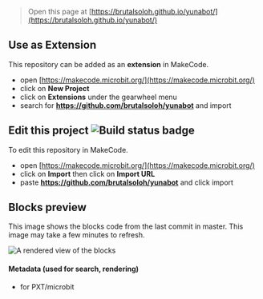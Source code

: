 
> Open this page at [https://brutalsoloh.github.io/yunabot/](https://brutalsoloh.github.io/yunabot/)

## Use as Extension

This repository can be added as an **extension** in MakeCode.

* open [https://makecode.microbit.org/](https://makecode.microbit.org/)
* click on **New Project**
* click on **Extensions** under the gearwheel menu
* search for **https://github.com/brutalsoloh/yunabot** and import

## Edit this project ![Build status badge](https://github.com/brutalsoloh/yunabot/workflows/MakeCode/badge.svg)

To edit this repository in MakeCode.

* open [https://makecode.microbit.org/](https://makecode.microbit.org/)
* click on **Import** then click on **Import URL**
* paste **https://github.com/brutalsoloh/yunabot** and click import

## Blocks preview

This image shows the blocks code from the last commit in master.
This image may take a few minutes to refresh.

![A rendered view of the blocks](https://github.com/brutalsoloh/yunabot/raw/master/.github/makecode/blocks.png)

#### Metadata (used for search, rendering)

* for PXT/microbit
<script src="https://makecode.com/gh-pages-embed.js"></script><script>makeCodeRender("{{ site.makecode.home_url }}", "{{ site.github.owner_name }}/{{ site.github.repository_name }}");</script>
